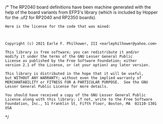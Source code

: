 /*
    The RP2040 board definitions have been machine generated with the help
    of the board variants from EFP3's library (which is included
    by Hopper for the .uf2 for RP2040 and RP2350 boards).
    
    Here is the license for the code that was mined:
    
    

    Copyright (c) 2021 Earle F. Philhower, III <earlephilhower@yahoo.com>

    This library is free software; you can redistribute it and/or
    modify it under the terms of the GNU Lesser General Public
    License as published by the Free Software Foundation; either
    version 2.1 of the License, or (at your option) any later version.

    This library is distributed in the hope that it will be useful,
    but WITHOUT ANY WARRANTY; without even the implied warranty of
    MERCHANTABILITY or FITNESS FOR A PARTICULAR PURPOSE.  See the GNU
    Lesser General Public License for more details.

    You should have received a copy of the GNU Lesser General Public
    License along with this library; if not, write to the Free Software
    Foundation, Inc., 51 Franklin St, Fifth Floor, Boston, MA  02110-1301  USA

*/